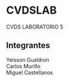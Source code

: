 # CVDSLAB
CVDS LABORATORIO 5

## Integrantes 
Yeisson Gualdron  
Carlos Murillo  
Miguel Castellanos

